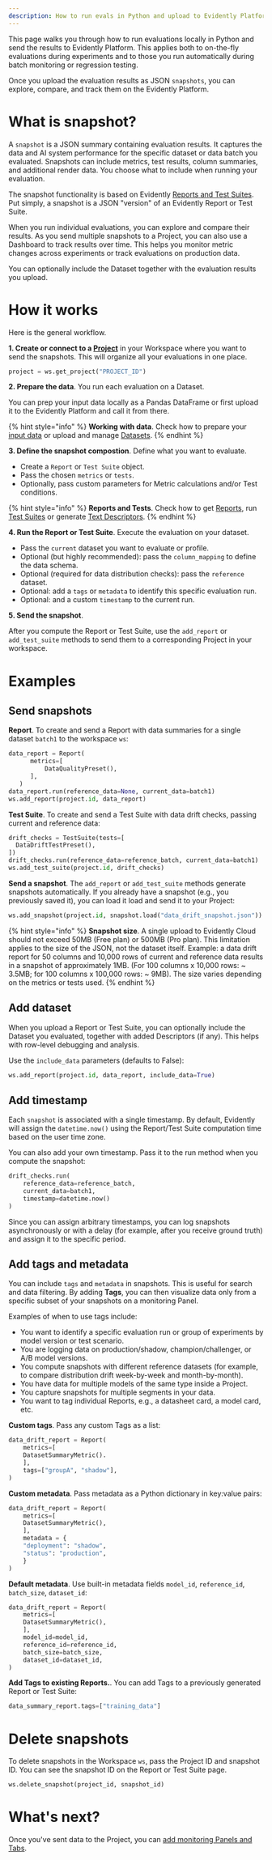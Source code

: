 ```yaml
---
description: How to run evals in Python and upload to Evidently Platform.
---   
```


This page walks you through how to run evaluations locally in Python and send the results to Evidently Platform. This applies both to on-the-fly evaluations during experiments and to those you run automatically during batch monitoring or regression testing.

Once you upload the evaluation results as JSON `snapshots`, you can explore, compare, and track them on the Evidently Platform.

# What is snapshot?

A `snapshot` is a JSON summary containing evaluation results. It captures the data and AI system performance for the specific dataset or data batch you evaluated. Snapshots can include metrics, test results, column summaries, and additional render data. You choose what to include when running your evaluation.

The snapshot functionality is based on Evidently [Reports and Test Suites](../tests-and-reports/overview.md). Put simply, a snapshot is a JSON "version" of an Evidently Report or Test Suite.

When you run individual evaluations, you can explore and compare their results. As you send multiple snapshots to a Project, you can also use a Dashboard to track results over time. This helps you monitor metric changes across experiments or track evaluations on production data. 

You can optionally include the Dataset together with the evaluation results you upload.

# How it works

Here is the general workflow.

**1. Create or connect to a [Project](../projects/add_project.md)** in your Workspace where you want to send the snapshots. This will organize all your evaluations in one place.

```python
project = ws.get_project("PROJECT_ID")
```
**2. Prepare the data**. You run each evaluation on a Dataset. 

You can prep your input data locally as a Pandas DataFrame or first upload it to the Evidently Platform and call it from there.

{% hint style="info" %}
**Working with data**. Check how to prepare your [input data](../input-data/data-requirements.md) or upload and manage [Datasets](../datasets/datasets_overview.md).
{% endhint %}

**3. Define the snapshot compostion**. Define what you want to evaluate.

* Create a `Report` or `Test Suite` object.
* Pass the chosen `metrics` or `tests`.
* Optionally, pass custom parameters for Metric calculations and/or Test conditions.

{% hint style="info" %}
**Reports and Tests**. Check how to get [Reports](../tests-and-reports/get-reports.md), run [Test Suites](../tests-and-reports/run-tests.md) or generate [Text Descriptors](../tests-and-reports/text-descriptors.md).
{% endhint %}

**4. Run the Report or Test Suite**. Execute the evaluation on your dataset.

* Pass the `current` dataset you want to evaluate or profile.
* Optional (but highly recommended): pass the `column_mapping` to define the data schema. 
* Optional (required for data distribution checks): pass the `reference` dataset.
* Optional: add a `tags` or `metadata` to identify this specific evaluation run.
* Optional: and a custom `timestamp` to the current run. 

**5. Send the snapshot**. 

After you compute the Report or Test Suite, use the `add_report` or `add_test_suite` methods to send them to a corresponding Project in your workspace.

# Examples

## Send snapshots

**Report**. To create and send a Report with data summaries for a single dataset `batch1` to the workspace `ws`:

```python
data_report = Report(
      metrics=[
          DataQualityPreset(),
      ],
   )
data_report.run(reference_data=None, current_data=batch1)
ws.add_report(project.id, data_report)
```

**Test Suite**. To create and send a Test Suite with data drift checks, passing current and reference data:

```python
drift_checks = TestSuite(tests=[
  DataDriftTestPreset(),
])
drift_checks.run(reference_data=reference_batch, current_data=batch1)
ws.add_test_suite(project.id, drift_checks)
```

**Send a snapshot**. The `add_report` or `add_test_suite` methods generate snapshots automatically. If you already have a snapshot (e.g., you previously saved it), you can load it load and send it to your Project:

```python
ws.add_snapshot(project.id, snapshot.load("data_drift_snapshot.json"))
```

{% hint style="info" %}
**Snapshot size**. A single upload to Evidently Cloud should not exceed 50MB (Free plan) or 500MB (Pro plan). This limitation applies to the size of the JSON, not the dataset itself. Example: a data drift report for 50 columns and 10,000 rows of current and reference data results in a snapshot of approximately 1MB. (For 100 columns x 10,000 rows: ~ 3.5MB; for 100 columns x 100,000 rows: ~ 9MB). The size varies depending on the metrics or tests used.
{% endhint %}

## Add dataset 

When you upload a Report or Test Suite, you can optionally include the Dataset you evaluated, together with added Descriptors (if any). This helps with row-level debugging and analysis.

Use the `include_data` parameters (defaults to False):

```python
ws.add_report(project.id, data_report, include_data=True)
```

## Add timestamp

Each `snapshot` is associated with a single timestamp. By default, Evidently will assign the `datetime.now()` using the Report/Test Suite computation time based on the user time zone.

You can also add your own timestamp. Pass it to the run method when you compute the snapshot: 

```python
drift_checks.run(
    reference_data=reference_batch,
    current_data=batch1,
    timestamp=datetime.now()
)
```

Since you can assign arbitrary timestamps, you can log snapshots asynchronously or with a delay (for example, after you receive ground truth) and assign it to the specific period.

## Add tags and metadata

You can include `tags` and `metadata` in snapshots. This is useful for search and data filtering. By adding **Tags**, you can then visualize data only from a specific subset of your snapshots on a monitoring Panel.

Examples of when to use tags include:
* You want to identify a specific evaluation run or group of experiments by model version or test scenario.
* You are logging data on production/shadow, champion/challenger, or A/B model versions.
* You compute snapshots with different reference datasets (for example, to compare distribution drift week-by-week and month-by-month).
* You have data for multiple models of the same type inside a Project.
* You capture snapshots for multiple segments in your data.
* You want to tag individual Reports, e.g., a datasheet card, a model card, etc.

**Custom tags**. Pass any custom Tags as a list: 

```python
data_drift_report = Report(
	metrics=[
	DatasetSummaryMetric().
	],
	tags=["groupA", "shadow"],
)
```

**Custom metadata**. Pass metadata as a Python dictionary in key:value pairs:

```python
data_drift_report = Report(
	metrics=[
	DatasetSummaryMetric(),
	],
	metadata = {
	"deployment": "shadow",
	"status": "production",
	}
)
```

**Default metadata**. Use built-in metadata fields `model_id`, `reference_id`, `batch_size`, `dataset_id`:

```python
data_drift_report = Report(
	metrics=[
	DatasetSummaryMetric(),
	],
	model_id=model_id,
	reference_id=reference_id,
	batch_size=batch_size,
	dataset_id=dataset_id,
)
```

**Add Tags to existing Reports.**. You can add Tags to a previously generated Report or Test Suite:

```python
data_summary_report.tags=["training_data"]
```

# Delete snapshots

To delete snapshots in the Workspace `ws`, pass the Project ID and snapshot ID. You can see the snapshot ID on the Report or Test Suite page.

```python
ws.delete_snapshot(project_id, snapshot_id)
```

# What's next?

Once you've sent data to the Project, you can [add monitoring Panels and Tabs](../dashboard/design_dashboard.md).
